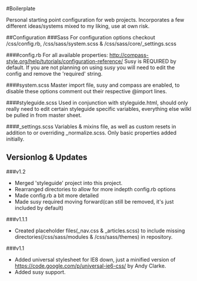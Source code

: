 #Boilerplate

Personal starting point configuration for web projects.  Incorporates a few different ideas/systems mixed to my liking, use at own risk.

##Configuration
###Sass
For configuration options checkout /css/config.rb, /css/sass/system.scss & /css/sass/core/_settings.scss

####config.rb
For all available properties: http://compass-style.org/help/tutorials/configuration-reference/
Susy is REQUIRED by default.  If you are not planning on using susy you will need to edit the config and remove the 'required' string.

####system.scss
Master import file, susy and compass are enabled, to disable these options comment out their respective @import lines.

####styleguide.scss
Used in conjunction with styleguide.html, should only really need to edit certain styleguide specific variables, everything else wilkl be pulled in from master sheet.

####_settings.scss
Variables & mixins file, as well as custom resets in addition to or overriding _normalize.scss.  Only basic properties added initially.

## Versionlog & Updates
###v1.2
+ Merged 'styleguide' project into this project.
+ Rearranged directories to allow for more indepth config.rb options
+ Made config.rb a bit more detailed
+ Made susy required moving forward(can still be removed, it's just included by default)

###v1.1.1
+ Created placeholder files(_nav.css & _articles.scss) to include missing directories(/css/sass/modules & /css/sass/themes) in repository.

###v1.1
+ Added universal stylesheet for IE8 down, just a minified version of https://code.google.com/p/universal-ie6-css/ by Andy Clarke.
+ Added susy support.